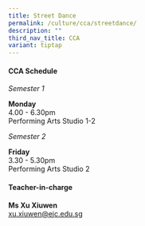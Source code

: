 ```yaml
---
title: Street Dance
permalink: /culture/cca/streetdance/
description: ""
third_nav_title: CCA
variant: tiptap
---
```

<h4><strong>CCA Schedule</strong></h4><p><em>Semester 1</em></p><p><strong>Monday</strong><br>4.00&nbsp;- 6.30pm<br>Performing Arts Studio 1-2</p><p></p><p><em>Semester 2</em></p><p><strong>Friday</strong><br>3.30 - 5.30pm<br>Performing Arts Studio 2</p><p></p><h4><strong>Teacher-in-charge</strong></h4><p><strong>Ms Xu Xiuwen</strong><br><a href="mailto:xu.xiuwen@ejc.edu.sg" rel="noopener noreferrer nofollow" target="_blank">xu.xiuwen@ejc.edu.sg</a><br></p>